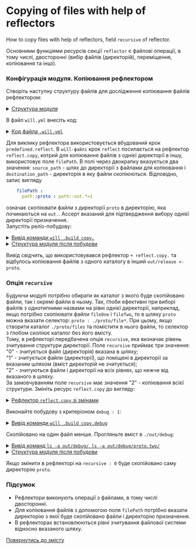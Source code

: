 # Copying of files with help of reflectors

How to copy files with help of reflectors, field <code>recursive</code> of reflector.

Основними функціями ресурсів секції `reflector` є файлові операції, в тому числі, двосторонні (вибір файлів (директорій), переміщення, копіювання та інші).  

### Конфігурація модуля. Копіювання рефлектором
Створіть наступну структуру файлів для дослідження копіювання файлів рефлектором:  

<details>
  <summary><u>Структура модуля</u></summary>

```
copy
  ├── proto
  │     ├── proto.two
  │     │     └── file.js
  │     ├── fileOne.js
  │     └── fileTwo.json   
  └── .will.yml       

```

</details>

В файл `will.yml` внесіть код:

<details>
  <summary><u>Код файла <code>.will.yml</code></u></summary>

```yaml
about :

  name : copyByReflector
  description : "To copy files by reflector using"

path :

  in : '.'
  out : 'out'
  proto : './proto'
  out.debug :
    path : './out/debug'
    criterion :
      debug : 1
  out.release :
    path : './out/release'
    criterion :
      debug : 0

reflector :

  reflect.copy :
    filePath :
      path::proto : path::out.*=1
    criterion :
       debug : [ 0,1 ]

step :

  reflect :
    inherit : predefined.reflect
    reflector : reflect.*
    criterion :
       debug : [ 0,1 ]

build :

  copy :
    criterion :
      debug : [ 0,1 ]
    steps :
      - reflect*

```

</details>

Для виклику рефлектора використовується вбудований крок `predefined.reflect`. В `will-файлі` крок `reflect` посилається на рефлектор `reflect.copy`, котрий для копіювання файлів з однієї директорії в іншу, використовує поле `filePath`. В полі через двокрапку вказується два значення: `source_path` - шлях до директорії з файлами для копіювання і `destination_path` - директорія в яку файли скопіюються. Відповідно, запис вигляду

```yaml
    filePath :
      path::proto : path::out.*=1

```

означає скопіювати файли з директорії `proto` в директорію, яка починаються на `out.`. Ассерт вказаний для підтвердження вибору однієї директорії призначення.  
Запустіть реліз-побудову:  

<details>
  <summary><u>Вивід команди <code>will .build copy.</code></u></summary>

```
[user@user ~]$ will .build copy.
...
  Building module::copyByReflector / build::copy.
   + reflect.. reflected 5 files /path_to_file/ : out/release <- proto in 0.596s
   + reflect.copy. reflected 5 files /path_to_file/ : out/release <- proto in 0.469s
  Built module::copyByReflector / build::copy. in 1.187s

```

</details>
<details>
  <summary><u>Структура модуля після побудови</u></summary>

```
copy
  ├── proto
  │     ├── proto.two
  │     │     └── file.js
  │     ├── fileOne.js
  │     └── fileTwo.json   
  ├── out
  │     └── release
  │            ├── proto.two
  │            │     └── file.js
  │            ├── fileOne.js
  │            └── fileTwo.json 
  └── .will.yml       

```

</details>

Вивід свідчить, що використовувався рефлектор `+ reflect.copy.` та відбулось копіювання файлів з одного каталогу в інший `out/release <- proto`.  

### Опція `recursive`
Будуючи модулі потрібно обирати як каталог з якого буде скопійовано файли, так і окремі файли в ньому. Так, ґлоби ефективні при виборі файлів з однотипними назвами на рівні однієї директорії, наприклад, якщо потрібно скопіювати файли `fileOne` i `fileTwo`, то в шляху `proto` можна вказати селектор: `proto : ./proto/file*`. При цьому, якщо створити каталог `./proto/files`  та помістити в нього файли, то селектор з ґлобом скопіює каталог без його вмісту.  
Тому, в рефлекторі передбачена опція `recursive`, яка визначає рівень зчитування структури директорії. Поле `recursive` приймає три значення:  
"0" - зчитується файл (директорія) вказана в шляху;  
"1" - зчитується файли (директорії), що поміщені в директорії за вказаним шляхом (вміст директорій не зчитується);  
"2" - зчитуються файли і директорії на всіх рівнях, що нижче від вказаного в шляху.  
За замовчуванням поле `recursive` має значення "2" - копіювання всієї структури.
Змініть ресурс `reflect.copy` до вигляду:  

<details>
  <summary><u>Рефлектор <code>reflect.copy</code> зі змінами</u></summary>

```yaml
  reflect.copy :
    recursive : 1
    filePath :
      path::proto : path::out.*
    criterion :
       debug : [ 0,1 ]

```

</details>

Виконайте побудову з критеріоном `debug : 1`:  

<details>
  <summary><u>Вивід команди <code>will .build copy.debug</code></u></summary>

```
[user@user ~]$ will .build copy.debug
...
  Building module::copyByReflector / build::copy.debug
   + reflect..debug reflected 4 files /path_to_file/ : out/debug <- proto in 0.565s
   + reflect.copy.debug reflected 4 files /path_to_file/ : out/debug <- proto in 0.465s
  Built module::copyByReflector / build::copy.debug in 1.151s

```

</details>

Скопійовано на один файл менше. Прогляньте  вміст в `./out/debug`:  

<details>
  <summary><u>Вивід команд <code>ls -a out/debug/</code>, <code>ls -a out/debug/proto.two/</code></u></summary>

```
[user@user ~]$ ls -a out/debug/
.  ..  fileOne.js  fileTwo.json  proto.two

[user@user ~]$ ls -a out/debug/proto.two/
.  ..

```

</details>
<details>
  <summary><u>Структура модуля після побудови</u></summary>

```
copy
  ├── proto
  │     ├── proto.two
  │     │     └── file.js
  │     ├── fileOne.js
  │     └── fileTwo.json   
  ├── out
  │     ├── release
  │     │      ├── proto.two
  │     │      │     └── file.js
  │     │      ├── fileOne.js
  │     │      └── fileTwo.json 
  │     └── debug
  │            ├── proto.two
  │            ├── fileOne.js
  │            └── fileTwo.json
  └── .will.yml       

```

</details>

Якщо змінити в рефлекторі на `recursive : 0` буде скопійовано саму директорію `proto`. 

### Підсумок
- Рефлектори виконують операції з файлами, в тому числі двосторонні.  
- Для копіювання файлів з допомогою поля `filePath` потрібно вказати директорію з якої буде скопійовано файли і директорію призначення.   
- В рефлекторах встановлюються рівні зчитування файлової системи відносно вказаного шляху.

[Повернутись до змісту](../README.md#tutorials)

